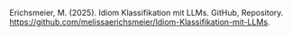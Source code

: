 Erichsmeier, M. (2025). Idiom Klassifikation mit LLMs. GitHub, Repository. https://github.com/melissaerichsmeier/Idiom-Klassifikation-mit-LLMs.
